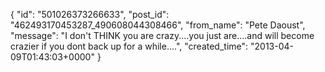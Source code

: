  {
   "id": "501026373266633",
   "post_id": "462493170453287_490608044308466",
   "from_name": "Pete Daoust",
   "message": "I don't THINK you are crazy....you just are....and will become crazier if you dont back up for a while....",
   "created_time": "2013-04-09T01:43:03+0000"
 }
